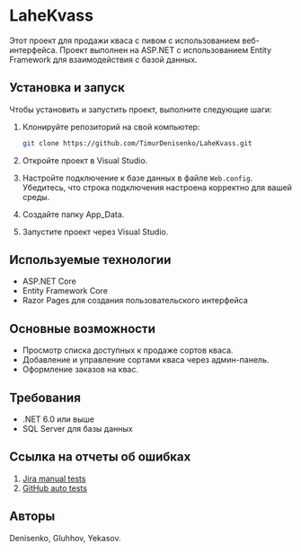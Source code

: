 # LaheKvass

Этот проект для продажи кваса с пивом с использованием веб-интерфейса. Проект выполнен на ASP.NET с использованием Entity Framework для взаимодействия с базой данных.

## Установка и запуск

Чтобы установить и запустить проект, выполните следующие шаги:

1. Клонируйте репозиторий на свой компьютер:
   ```sh
   git clone https://github.com/TimurDenisenko/LaheKvass.git
   ```

2. Откройте проект в Visual Studio.

3. Настройте подключение к базе данных в файле `Web.config`. Убедитесь, что строка подключения настроена корректно для вашей среды.

4. Создайте папку App_Data.

6. Запустите проект через Visual Studio.

## Используемые технологии
- ASP.NET Core
- Entity Framework Core
- Razor Pages для создания пользовательского интерфейса

## Основные возможности
- Просмотр списка доступных к продаже сортов кваса.
- Добавление и управление сортами кваса через админ-панель.
- Оформление заказов на квас.

## Требования
- .NET 6.0 или выше
- SQL Server для базы данных

## Ссылка на отчеты об ошибках
1. [Jira manual tests](https://fngpr56site.atlassian.net/jira/software/projects/KAN/boards/1)
2. [GitHub auto tests](https://github.com/lkuca/TestProject1)

## Авторы
Denisenko, Gluhhov, Yekasov.
